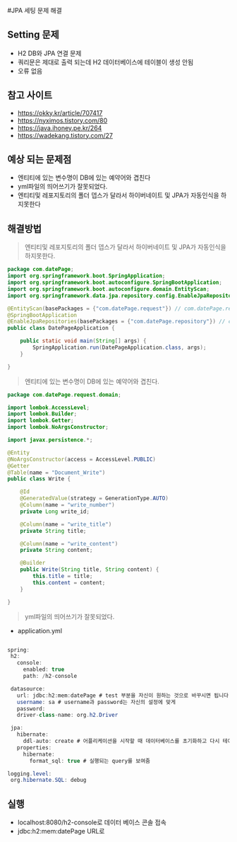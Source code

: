 #JPA 세팅 문제 해결
## Setting 문제
* H2 DB와 JPA 연결 문제
* 쿼리문은 제대로 출력 되는데 H2 데이터베이스에 테이블이 생성 안됨
* 오류 없음


## 참고 사이트

* https://okky.kr/article/707417
* https://nyximos.tistory.com/80
* https://java.ihoney.pe.kr/264
* https://wadekang.tistory.com/27

## 예상 되는 문제점
* 엔티티에 있는 변수명이 DB에 있는 예약어와 겹친다
* yml파일의 띄어쓰기가 잘못되었다.
* 엔티티및 레포지토리의 폴더 뎁스가 달라서 하이버네이트 및 JPA가 자동인식을 하지못한다


## 해결방법
> 엔티티및 레포지토리의 폴더 뎁스가 달라서 하이버네이트 및 JPA가 자동인식을 하지못한다.

```JAVA
package com.datePage;
import org.springframework.boot.SpringApplication;
import org.springframework.boot.autoconfigure.SpringBootApplication;
import org.springframework.boot.autoconfigure.domain.EntityScan;
import org.springframework.data.jpa.repository.config.EnableJpaRepositories;

@EntityScan(basePackages = {"com.datePage.request"}) // com.datePage.request.domain 하위에 있는 @Entity 클래스 scan*/
@SpringBootApplication
@EnableJpaRepositories(basePackages = {"com.datePage.repository"}) // com.datePage.datePage.repository 하위에 있는 jpaRepository를 상속한 repository scan*/
public class DatePageApplication {

	public static void main(String[] args) {
		SpringApplication.run(DatePageApplication.class, args);
	}

}
```

> 엔티티에 있는 변수명이 DB에 있는 예약어와 겹친다.

```JAVA
package com.datePage.request.domain;

import lombok.AccessLevel;
import lombok.Builder;
import lombok.Getter;
import lombok.NoArgsConstructor;

import javax.persistence.*;

@Entity
@NoArgsConstructor(access = AccessLevel.PUBLIC)
@Getter
@Table(name = "Document_Write")
public class Write {

    @Id
    @GeneratedValue(strategy = GenerationType.AUTO)
    @Column(name = "write_number")
    private Long write_id;

    @Column(name = "write_title")
    private String title;

    @Column(name = "write_content")
    private String content;

    @Builder
    public Write(String title, String content) {
        this.title = title;
        this.content = content;
    }

}
```

>  yml파일의 띄어쓰기가 잘못되었다.
* application.yml
 ```JAVA

spring:
  h2:
    console:
      enabled: true
      path: /h2-console

  datasource:
    url: jdbc:h2:mem:datePage # test 부분을 자신이 원하는 것으로 바꾸시면 됩니다.
    username: sa # username과 password는 자신의 설정에 맞게
    password:
    driver-class-name: org.h2.Driver

  jpa:
    hibernate:
      ddl-auto: create # 어플리케이션을 시작할 때 데이터베이스를 초기화하고 다시 테이블 생성
    properties:
      hibernate:
        format_sql: true # 실행되는 query를 보여줌

logging.level:
  org.hibernate.SQL: debug
```

## 실행
* localhost:8080/h2-console로 데이터 베이스 콘솔 접속
* jdbc:h2:mem:datePage URL로 
